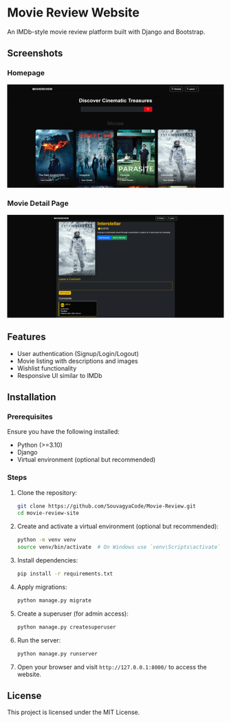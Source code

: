 # Movie Review Website

An IMDb-style movie review platform built with Django and Bootstrap.
## Screenshots
### Homepage
![Homepage](homepage.png)

### Movie Detail Page
![Movie Detail](movie_detail.png)

## Features
- User authentication (Signup/Login/Logout)
- Movie listing with descriptions and images
- Wishlist functionality
- Responsive UI similar to IMDb

## Installation

### Prerequisites
Ensure you have the following installed:
- Python (>=3.10)
- Django
- Virtual environment (optional but recommended)

### Steps
1. Clone the repository:
   ```sh
   git clone https://github.com/SouvagyaCode/Movie-Review.git
   cd movie-review-site
   ```
2. Create and activate a virtual environment (optional but recommended):
   ```sh
   python -m venv venv
   source venv/bin/activate  # On Windows use `venv\Scripts\activate`
   ```
3. Install dependencies:
   ```sh
   pip install -r requirements.txt
   ```
4. Apply migrations:
   ```sh
   python manage.py migrate
   ```
5. Create a superuser (for admin access):
   ```sh
   python manage.py createsuperuser
   ```
6. Run the server:
   ```sh
   python manage.py runserver
   ```
7. Open your browser and visit `http://127.0.0.1:8000/` to access the website.



## License
This project is licensed under the MIT License.

